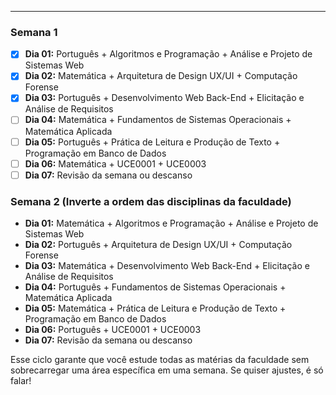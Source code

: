 
___
### **Semana 1**

- [x] **Dia 01:** Português + Algoritmos e Programação + Análise e Projeto de Sistemas Web
- [x] **Dia 02:** Matemática + Arquitetura de Design UX/UI + Computação Forense
- [x] **Dia 03:** Português + Desenvolvimento Web Back-End + Elicitação e Análise de Requisitos
- [ ] **Dia 04:** Matemática + Fundamentos de Sistemas Operacionais + Matemática Aplicada
- [ ] **Dia 05:** Português + Prática de Leitura e Produção de Texto + Programação em Banco de Dados
- [ ] **Dia 06:** Matemática + UCE0001 + UCE0003
- [ ] **Dia 07:** Revisão da semana ou descanso

### **Semana 2** (Inverte a ordem das disciplinas da faculdade)

- **Dia 01:** Matemática + Algoritmos e Programação + Análise e Projeto de Sistemas Web
- **Dia 02:** Português + Arquitetura de Design UX/UI + Computação Forense
- **Dia 03:** Matemática + Desenvolvimento Web Back-End + Elicitação e Análise de Requisitos
- **Dia 04:** Português + Fundamentos de Sistemas Operacionais + Matemática Aplicada
- **Dia 05:** Matemática + Prática de Leitura e Produção de Texto + Programação em Banco de Dados
- **Dia 06:** Português + UCE0001 + UCE0003
- **Dia 07:** Revisão da semana ou descanso

Esse ciclo garante que você estude todas as matérias da faculdade sem sobrecarregar uma área específica em uma semana. Se quiser ajustes, é só falar!
 